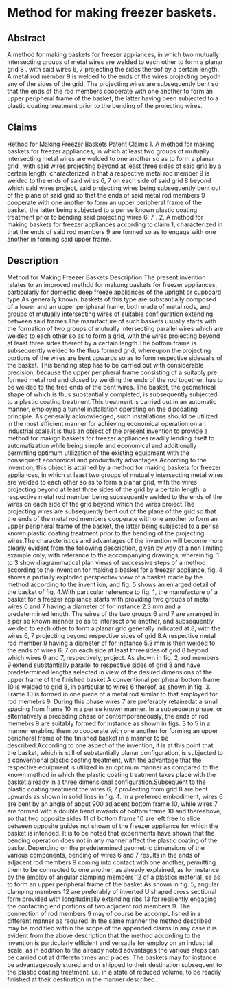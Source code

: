 # Method for making freezer baskets.

## Abstract
A method for making baskets for freezer appliances, in which two mutually intersecting groups of metal wires are welded to each other to form a planar grid 8 . with said wires 6, 7 projecting the sides thereof by a certain length. A metal rod member 9 is welded to the ends of the wires projecting beyodn any of the sides of the grid. The projecting wires are subsequently bent so that the ends of the rod members cooperate with one another to form an upper peripheral frame of the basket, the latter having been subjected to a plastic coating treatment prior to the bending of the projecting wires.

## Claims
Hethod for Making Freezer Baskets Patent Claims 1. A method for making baskets for freezer appliances, in which at least two groups of mutually intersecting metal wires are welded to one another so as to form a planar grid , with said wires projecting beyond at least three sides of said grid by a certain length, characterized in that a respective metal rod member 9 is welded to the ends of said wires 6, 7 on each side of said grid 8 beyond which said wires project, said projecting wires being subsequently bent out of the plane of said grid so that the ends of said metal rod members 9 cooperate with one another to form an upper peripheral frame of the basket, the latter being subjected to a per se known plastic coating treatment prior to bending said projecting wires 6, 7 . 2. A method for making baskets for freezer appliances according to claim 1, characterized in that the ends of said rod members 9 are formed so as to engage with one another in forming said upper frame.

## Description
Method for Making Freezer Baskets Description The present invention relates to an improved methdd for makung baskets for freezer appliances, particularly for domestic deep freeze appliances of the upright or cupboard type.As generally known, baskets of this type are substantially composed of a lower and an upper peripheral frame, both made of metal rods, and groups of mutually intersecting wires of suitable configuration extending between said frames.The manufacture of such baskets usually starts with the formation of two groups of mutually intersecting parallel wires which are welded to each other so as to form a grid, with the wires projecting beyond at least three sides thereof by a certain length.The bottom frame is subsequently welded to the thus formed grid, whereupon the projecting portions of the wires are bent upwards so as to form respective sidewalls of the basket. This bending step has to be carried out with considerable precision, because the upper peripheral frame consisting of a suitably pre formed metal rod and closed by welding the ends of the rod together, has to be welded to the free ends of the bent wires. The basket, the geometrical shape of which is thus substantially completed, is subsequently subjected to a plastic coating treatment.This treatment is carried out in an automatic manner, employing a tunnel installation operating on the dipcoating principle. As generally acknowledged, such installations should be utilized in the most efficient manner for achieving economical operation on an industrial scale.It is thus an object of the present invention to provide a method for makign baskets for freezer appliances readily lending itself to automatization while being simple and economical and additionally permitting optimum utilization of the existing equipment with the consequent economical and productivity advantages.According to the invention, this object is attained by a method for making baskets for freezer appliances, in which at least two groups of mutually intersecting metal wires are welded to each other so as to form a planar grid, with the wires projecting beyond at least three sides of the grid by a certain length, a respective metal rod member being subsequently welded to the ends of the wires on each side of the grid beyond which the wires project.The projecting wires are subsequently bent out of the plane of the grid so that the ends of the metal rod members cooperate with one another to form an upper peripheral frame of the basket, the latter being subjected to a per se known plastic coating treatment prior to the bending of the projecting wires.The characteristics and advantages of the invention will become more clearly evident from the following description, given by way of a non limiting example only, with referance to the accompanying drawings, wherein fig. 1 to 3 show diagrammatical plan views of successive steps of a method according to the invention for making a basket for a freezer appliance, fig. 4 shows a partially exploded perspectiev view of a basket made by the method according to the invent ion, and fig. 5 shows an enlarged detail of the basket of fig. 4.With particular reference to fig. 1, the manufacture of a basket for a freezer appliance starts with providing two groups of metal wires 6 and 7 having a diameter of for instance 2.3 mm and a predetermined length. The wires of the two groups 6 and 7 are arranged in a per se known manner so as to intersect one another, and subsequently welded to each other to form a planar grid generally indicated at 8, with the wires 6, 7 projecting beyond respective sides of grid 8.A respective metal rod member 9 having a diameter of for instance 5.3 mm is then welded to the ends of wires 6, 7 on each side at least threesides of grid 8 beyond which wires 6 and 7, respectively, project. As shown in fig. 2, rod members 9 extend substantially parallel to respective sides of grid 8 and have predetermined lengths selected in view of the desired dimensions of the upper frame of the finished basket.A conventional peripheral bottom frame 10 is welded to grid 8, in particular to wires 6 thereof, as shown in fig. 3. Frame 10 is formed in one piece of a metal rod similar to that employed for rod memebrs 9. During this phase wires 7 are preferably retainedat a small spacing from frame 10 in a per se known manner. In a subsequetn phase, or alternatively a preceding phase or contemporaneously, the ends of rod memebrs 9 are suitably formed for instance as shown in figs. 3 to 5 in a manner enabling them to cooperate with one another for forming an upper peripheral frame of the finished basket in a manner to be described.According to one aspect of the invention, it is at this point that the basket, which is still of substantially planar configuration, is subjected to a conventional plastic coating treatment, with the advantage that the respective equipment is utilized in an optimum manner as compared to the known method in which the plastic coating treatment takes place with the basket already in a three dimensional configuration.Subsequent to the plastic coating treatment the wires 6, 7 proJecting from grid 8 are bent upwards as shown in solid lines in fig. 4. In a preferred embodiment, wires 6 are bent by an angle of about 900 adjacent bottom frame 10, while wires 7 are formed with a double bend inwards of bottom frame 10 and thereabove, so that two opposite sides 11 of bottom frame 10 are ieft free to slide between opposite guides not shown of the freezer appliance for which the basket is intended. It is to be noted that experiments have shown that the bending operation does not in any manner affect the plastic coating of the basket.Depending on the predetermined geometric dimensions of the various components, bending of wires 6 and 7 results in the ends of adjacent rod members 9 coming into contact with one another, permitting them to be connected to one another, as already explained, as for instance by the employ of angular clamping members 12 of a plastics material, se as to form an upper peripheral frame of the basket As shown in fig. 5, angular clamping members 12 are preferably of inverted U shaped cross sectional form provided with longitudinally extending ribs 13 for resiliently engaging the contacting end portions of two adjacent rod members 9. The connection of rod members 9 may of course be accompL lished in a different manner as required. In the same manner the method described may be modified within the scope of the appended claims.In any case it is evident from the above description that the method according to the invention is particularly efficient and versatile for employ on an industrial scale, as in addition to the already noted advantages the various steps can be carried out at differetn times and places. The baskets may for instance be advantageously stored and or shipped to their destination subsequent to the plastic coating treatment, i.e. in a state of reduced volume, to be readily finished at their destination in the manner described.